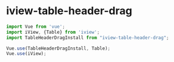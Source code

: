 # iview-table-header-drag

```js
import Vue from 'vue';
import iView, {Table} from 'iview';
import TableHeaderDragInstall from "iview-table-header-drag";

Vue.use(TableHeaderDragInstall, Table);
Vue.use(iView);
```